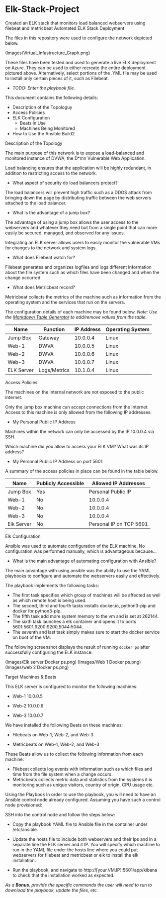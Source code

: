 # Elk-Stack-Project
Created an ELK stack that monitors load balanced webservers using filebeat and metricbeat
Automated ELK Stack Deployment

The files in this repository were used to configure the network depicted below.

(Images/Virtual_Infastructure_Graph.png)

These files have been tested and used to generate a live ELK deployment on Azure. They can be used to either recreate the entire deployment pictured above. Alternatively, select portions of the .YML file may be used to install only certain pieces of it, such as Filebeat.

  - _TODO: Enter the playbook file._

This document contains the following details:
- Description of the Topologuy
- Access Policies
- ELK Configuration
  - Beats in Use
  - Machines Being Monitored
- How to Use the Ansible Build2


Description of the Topology

The main purpose of this network is to expose a load-balanced and monitored instance of DVWA, the D*mn Vulnerable Web Application.

Load balancing ensures that the application will be highly redundant, in addition to restricting access to the network.

* What aspect of security do load balancers protect?

The load balancers will prevent high traffic such as a DDOS attack from bringing down the page by distributing traffic between the web servers attached to the load balancer.

*  What is the advantage of a jump box?

The advantage of using a jump box allows the user access to the webservers and whatever they need but from a single point that can more easily be secured, managed, and observed for any issues.

Integrating an ELK server allows users to easily monitor the vulnerable VMs for changes to the network and system logs.

* What does Filebeat watch for?

Filebeat generates and organizes logfiles and logs different information about the file system such as which files have been changed and when the change occurred.

* What does Metricbeat record?

Metricbeat collects the metrics of the machine such as information from the operating system and the services that run on the servers.





The configuration details of each machine may be found below.
_Note: Use the [Markdown Table Generator](http://www.tablesgenerator.com/markdown_tables) to add/remove values from the table_.

| Name       | Function     | IP Address | Operating System |
|------------|--------------|------------|------------------|
| Jump Box   | Gateway      | 10.0.0.4   | Linux            |
| Web-1      | DWVA         | 10.0.0.5   | Linux            |
| Web-2      | DWVA         | 10.0.0.6   | Linux            |
| Web-3      | DWVA         | 10.0.0.7   | Linux            |
| ELK Server | Logs/Metrics | 10.1.0.4   | Linux            |


Access Policies

The machines on the internal network are not exposed to the public Internet. 

Only the jump box machine can accept connections from the Internet. Access to this machine is only allowed from the following IP addresses:

* My Personal Public IP Address

Machines within the network can only be accessed by the IP 10.0.0.4 via SSH.

Which machine did you allow to access your ELK VM? What was its IP address?

* My Personal Public IP Address on port 5601

A summary of the access policies in place can be found in the table below.

| Name       | Publicly Accessible | Allowed IP Addresses    |
|------------|---------------------|-------------------------|
| Jump Box   | Yes                 | Personal Public IP      |
| Web-1      | No                  | 10.0.0.4                |
| Web-2      | No                  | 10.0.0.4                |
| Web-3      | No                  | 10.0.0.4                |
| Elk Server | No                  | Personal IP on TCP 5601 |

Elk Configuration

Ansible was used to automate configuration of the ELK machine. No configuration was performed manually, which is advantageous because...

* What is the main advantage of automating configuration with Ansible?

The main advantage with using ansible was the ability to use the YAML playbooks to configure and automate the webservers easily and effectively. 



The playbook implements the following tasks:

* The first task specifies which group of machines will be affected as well as which remote host is being used.
* The second, third and fourth tasks installs docker.io, python3-pip and docker for python3-pip.
* The fifth task add more system memory to the vm and is set at 262144.
* The sixth task launches a elk container and opens it to ports 5601:5601,9200:9200,5044:5044.
* The seventh and last task simply makes sure to start the docker service on boot of the VM.



The following screenshot displays the result of running `docker ps` after successfully configuring the ELK instance.
  


(Images/Elk server Docker ps.png)
(Images/Web 1 Docker ps.png)
(Images/web 2 Docker ps.png)


Target Machines & Beats

This ELK server is configured to monitor the following machines:

* Web-1 10.0.0.5

* Web-2 10.0.0.6

* Web-3 10.0.0.7


We have installed the following Beats on these machines:

* Filebeats on Web-1, Web-2, and Web-3

* Metricbeats on Web-1, Web-2, and Web-3

These Beats allow us to collect the following information from each machine:

* Filebeat collects log events with information such as which files and time from the file system when a change occurs.
* Metricbeats collects metric data and statistics from the systems it is monitoring such as unique visitors, country of origin, CPU usage etc. 


Using the Playbook
In order to use the playbook, you will need to have an Ansible control node already configured. Assuming you have such a control node provisioned: 

SSH into the control node and follow the steps below:
- Copy the playbook YAML file to Ansible file in the container under /etc/ansible.

- Update the hosts file to include both webservers and their Ips and in a separate line the ELK server and it IP. You will specify which machine to run in the YAML file under the hosts line where you could put webservers for filebeat and metricbeat or elk to install the elk installation.

- Run the playbook, and navigate to http://[your.VM.IP]:5601/app/kibana to check that the installation worked as expected.


_As a **Bonus**, provide the specific commands the user will need to run to download the playbook, update the files, etc._



